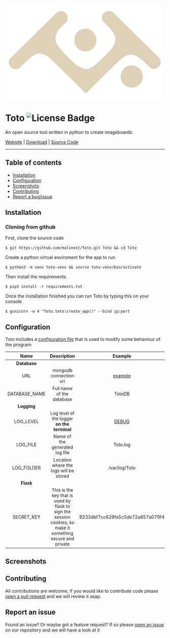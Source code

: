 ![Toto logo](logo.svg)

# Toto ![License Badge](https://img.shields.io/badge/license-GPL%203.0-blue)

An open source tool written in python to create imageboards

[Website](https://github.com/malinest/Toto) | [Download](https://github.com/malinest/Toto/releases) | [Source Code](https://github.com/malinest/Toto)

---

## Table of contents

- [Installation](#installation)
- [Configuration](#configuration)
- [Screenshots](#screenshots)
- [Contributing](#contributing)
- [Report a bug/issue](#report-an-issue)

## Installation

### Cloning from github

First, clone the source code
	
	$ git https://github.com/malinest/Toto.git Toto && cd Toto

Create a python virtual enviroment for the app to run

	$ python3 -m venv toto-venv && source toto-venv/bin/activate

Then install the requirements

    $ pip3 install -r requirements.txt

Once the installation finished you can run Toto by typing this on your console

	$ gunicorn -w 4 "Toto.toto:create_app()" --bind ip:port

## Configuration

Toto includes a [configuration file](https://github.com/malinest/Toto/blob/main/Toto/config.ini) that is used to modify some behaviour of the program:

| Name | Description | Example |
| :-: | :-: | :-: |
| **Database** | |
| URL | mongodb connection uri | [example](https://www.mongodb.com/docs/manual/reference/connection-string/)
| DATABASE_NAME | Full name of the database | TotoDB
| **Logging** | |
| LOG_LEVEL | Log level of the logger **on the terminal** | [DEBUG](https://docs.python.org/3/library/logging.html#logging-levels) |
| LOG_FILE | Name of the generated log file | Toto.log |
| LOG_FOLDER | Location where the logs will be stored | /var/log/Toto |
| **Flask** |
| SECRET_KEY | This is the key that is used by flask to sign the session cookies, so make it something secure and private | 9233dbf7cc629fa5c5de72a657a079f4

## Screenshots


## Contributing

All contributions are welcome, if you would like to contribute code please [open a pull request](https://github.com/malinest/Toto/pulls) and we will review it asap.

## Report an issue

Found an issue? Or maybe got a feature request? If so please [open an issue](https://github.com/malinest/Toto/issues) on our repository and we will have a look at it